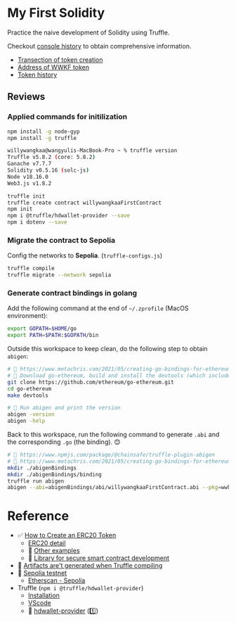 # My First Solidity

Practice the naive development of Solidity using Truffle.

Checkout [console history](./docs/consoleHistory.md) to obtain comprehensive information.

- [Transection of token creation](https://sepolia.etherscan.io/tx/0xc8ba741daff2597b3b805dd093273d908f69ad601a639fa64a954ce3b00b176e)
- [Address of WWKF token](https://sepolia.etherscan.io/address/0x03378daa43739f2361fe67175ad6bf2666309748)
- [Token history](https://sepolia.etherscan.io/token/0x03378daa43739f2361fe67175ad6bf2666309748)

## Reviews

### Applied commands for initilization

```bash
npm install -g node-gyp
npm install -g truffle

willywangkaa@wangyulis-MacBook-Pro ~ % truffle version
Truffle v5.8.2 (core: 5.8.2)
Ganache v7.7.7
Solidity v0.5.16 (solc-js)
Node v18.16.0
Web3.js v1.8.2
```

```bash
truffle init
truffle create contract willywangkaaFirstContract
npm init
npm i @truffle/hdwallet-provider --save
npm i dotenv --save
```

### Migrate the contract to Sepolia

Config the networks to **Sepolia**. (`truffle-configs.js`)
```bash
truffle compile
truffle migrate --network sepolia
```

### Generate contract bindings in golang

Add the following command at the end of `~/.zprofile` (MacOS environment):
```bash
export GOPATH=$HOME/go
export PATH=$PATH:$GOPATH/bin
```

Outside this workspace to keep clean, do the following step to obtain `abigen`:
```bash
# 📌 https://www.metachris.com/2021/05/creating-go-bindings-for-ethereum-smart-contracts/#the-abigen-tool
# 📌 Download go-ethereum, build and install the devtools (which includes abigen)
git clone https://github.com/ethereum/go-ethereum.git
cd go-ethereum
make devtools

# 📌 Run abigen and print the version
abigen -version
abigen -help
```

Back to this workspace, run the following command to generate `.abi` and the corresponding `.go` (the binding). 😊
```bash
# 📌 https://www.npmjs.com/package/@chainsafe/truffle-plugin-abigen
# 📌 https://www.metachris.com/2021/05/creating-go-bindings-for-ethereum-smart-contracts/#smart-contracts-with-truffle
mkdir ./abigenBindings
mkdir ./abigenBindings/binding
truffle run abigen
abigen --abi=abigenBindings/abi/willywangkaaFirstContract.abi --pkg=wwkf --out=abigenBindings/binding/wwkf.go
```

# Reference

- ✅ [How to Create an ERC20 Token](https://www.toptal.com/ethereum/create-erc20-token-tutorial)
  - [ERC20 detail](https://github.com/ethereum/EIPs/blob/master/EIPS/eip-20.md)
  - 📖 [Other examples](https://solidity-by-example.org/app/erc20/)
  - 📖 [Library for secure smart contract development](https://github.com/OpenZeppelin/openzeppelin-contracts)
- 🫡 [Artifacts are't generated when Truffle compiling](https://ethereum.stackexchange.com/questions/90290/truffle-artifacts-are-not-being-generated-when-compiling)
- 📖 [Sepolia testnet](https://www.alchemy.com/overviews/sepolia-testnet)
  - [Etherscan - Sepolia](https://sepolia.etherscan.io/)
- Truffle (`npm i @truffle/hdwallet-provider`)
  - [Installation](https://trufflesuite.com/docs/truffle/how-to/install/)
  - [VScode](https://trufflesuite.com/docs/vscode-ext/quickstart/)
  - 📖 [hdwallet-provider](https://github.com/trufflesuite/truffle-hdwallet-provider/blob/master/README.md) ([1️⃣](https://ethereum.stackexchange.com/questions/32145/how-to-specify-which-wallet-address-to-deploy-contract-with#:~:text=Here%27s%20an%20example%20where%20the%20mnemonic%20is%20read%20from%20an%20environment%20variable%20and%20the%20provider%20is%20set%20to%20rinkeby%20testnet%3A))

